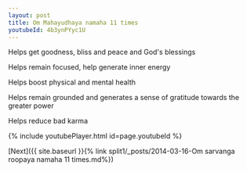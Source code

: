 ```yaml
---
layout: post
title: Om Mahayudhaya namaha 11 times
youtubeId: 4b3ynPYyc1U
---
```

 
 
Helps get goodness, bliss and peace and God's blessings
 
Helps remain focused, help generate inner energy 
 
Helps boost physical and mental health 
 
Helps remain grounded and generates a sense of gratitude towards the greater power 
 
Helps reduce bad karma
 
 
 
 


{% include youtubePlayer.html id=page.youtubeId %}
 
[Next]({{ site.baseurl }}{% link  split1/_posts/2014-03-16-Om sarvanga roopaya namaha 11 times.md%})
 
